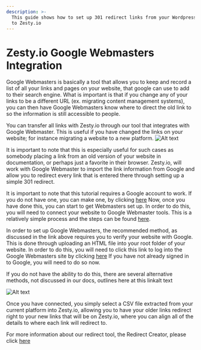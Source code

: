 ```yaml
---
description: >-
  This guide shows how to set up 301 redirect links from your Wordpress website
  to Zesty.io
---
```


# Zesty.io Google Webmasters Integration

Google Webmasters is basically a tool that allows you to keep and record a list of all your links and pages on your website, that google can use to add to their search engine. What is important is that if you change any of your links to be a different URL (ex. migrating content management systems), you can then have Google Webmasters know where to direct the old link to so the information is still accessible to people.

You can transfer all links with Zesty.io through our tool that integrates with Google Webmaster. This is useful if you have changed the links on your website; for instance migrating a website to a new platform. ![Alt text](https://wyp1jm.media.zestyio.com/webmasters\_screenshot.png)

It is important to note that this is especially useful for such cases as somebody placing a link from an old version of your website in documentation, or perhaps just a favorite in their browser. Zesty.io, will work with Google Webmaster to import the link information from Google and allow you to redirect every link that is entered there through setting up a simple 301 redirect.

It is important to note that this tutorial requires a Google account to work. If you do not have one, you can make one, by clicking [here](https://accounts.google.com/SignUp?continue=https%3A%2F%2Fwww.google.com%2F\&hl=en) Now, once you have done this, you can start to get Webmasters set up. In order to do this, you will need to connect your website to Google Webmaster tools. This is a relatively simple process and the steps can be found [here](https://www.google.com/webmasters/tools/home?hl=en).

In order to set up Google Webmasters, the recommended method, as discussed in the link above requires you to verify your website with Google. This is done through uploading an HTML file into your root folder of your website. In order to do this, you will need to click this link to log into the Google Webmasters site by clicking [here](https://www.google.com/webmasters/verification/home?hl=en) If you have not already signed in to Google, you will need to do so now.

If you do not have the ability to do this, there are several alternative methods, not discussed in our docs, outlines here at this linkalt text

![Alt text](https://wyp1jm.media.zestyio.com/Google\_Webmaster.svg)

Once you have connected, you simply select a CSV file extracted from your current platform into Zesty.io, allowing you to have your older links redirect right to your new links that will be on Zesty.io, where you can align all of the details to where each link will redirect to.

For more information about our redirect tool, the Redirect Creator, please click [here](https://developer.zesty.io/docs/seo-tools/redirects/)
